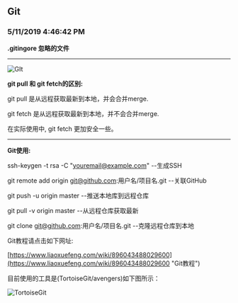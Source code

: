 Git
---

### 5/11/2019 4:46:42 PM ###

**.gitingore 忽略的文件**

---

![GIt](https://i.imgur.com/W77dcRo.png)

**git pull 和 git fetch的区别:**

git pull 是从远程获取最新到本地，并会合并merge.

git fetch 是从远程获取最新到本地，并不会合并merge.

在实际使用中, git fetch 更加安全一些。 

---
**Git使用:**

ssh-keygen -t rsa -C "youremail@example.com" --生成SSH

git remote add origin git@github.com:用户名/项目名.git --关联GitHub

git push -u origin master --推送本地库到远程仓库
 
git pull -v origin master --从远程仓库获取最新

git clone git@github.com:用户名/项目名.git --克隆远程仓库到本地


Git教程请点击如下网址:

[https://www.liaoxuefeng.com/wiki/896043488029600](https://www.liaoxuefeng.com/wiki/896043488029600 "Git教程")

目前使用的工具是(TortoiseGit/avengers)如下图所示：

![TortoiseGit](https://i.imgur.com/rcjaYUf.png)



